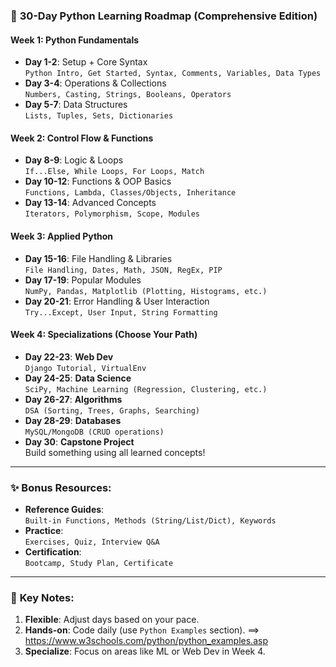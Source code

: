 ### 🚀 **30-Day Python Learning Roadmap** (Comprehensive Edition)

#### **Week 1: Python Fundamentals**
- **Day 1-2**: Setup + Core Syntax  
  `Python Intro, Get Started, Syntax, Comments, Variables, Data Types`  
- **Day 3-4**: Operations & Collections  
  `Numbers, Casting, Strings, Booleans, Operators`  
- **Day 5-7**: Data Structures  
  `Lists, Tuples, Sets, Dictionaries`

#### **Week 2: Control Flow & Functions**
- **Day 8-9**: Logic & Loops  
  `If...Else, While Loops, For Loops, Match`  
- **Day 10-12**: Functions & OOP Basics  
  `Functions, Lambda, Classes/Objects, Inheritance`  
- **Day 13-14**: Advanced Concepts  
  `Iterators, Polymorphism, Scope, Modules`

#### **Week 3: Applied Python**
- **Day 15-16**: File Handling & Libraries  
  `File Handling, Dates, Math, JSON, RegEx, PIP`  
- **Day 17-19**: Popular Modules  
  `NumPy, Pandas, Matplotlib (Plotting, Histograms, etc.)`  
- **Day 20-21**: Error Handling & User Interaction  
  `Try...Except, User Input, String Formatting`

#### **Week 4: Specializations (Choose Your Path)**
- **Day 22-23**: **Web Dev**  
  `Django Tutorial, VirtualEnv`  
- **Day 24-25**: **Data Science**  
  `SciPy, Machine Learning (Regression, Clustering, etc.)`  
- **Day 26-27**: **Algorithms**  
  `DSA (Sorting, Trees, Graphs, Searching)`  
- **Day 28-29**: **Databases**  
  `MySQL/MongoDB (CRUD operations)`  
- **Day 30**: **Capstone Project**  
  Build something using all learned concepts!

---

### ✨ **Bonus Resources**:
- **Reference Guides**:  
  `Built-in Functions, Methods (String/List/Dict), Keywords`  
- **Practice**:  
  `Exercises, Quiz, Interview Q&A`  
- **Certification**:  
  `Bootcamp, Study Plan, Certificate`

---

### 📌 **Key Notes**:
1. **Flexible**: Adjust days based on your pace.  
2. **Hands-on**: Code daily (use `Python Examples` section). ==> https://www.w3schools.com/python/python_examples.asp  
3. **Specialize**: Focus on areas like ML or Web Dev in Week 4.  
